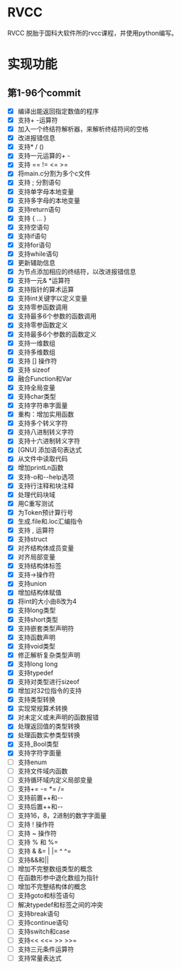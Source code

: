 # RVCC
RVCC 脱胎于国科大软件所的rvcc课程，并使用python编写。

# 实现功能

## 第1-96个commit

- [x] 编译出能返回指定数值的程序
- [x] 支持+ -运算符
- [x] 加入一个终结符解析器，来解析终结符间的空格
- [x] 改进报错信息
- [x] 支持* / ()
- [x] 支持一元运算的+ -
- [x] 支持 == != <= >=
- [x] 将main.c分割为多个c文件
- [x] 支持 ; 分割语句
- [x] 支持单字母本地变量
- [x] 支持多字母的本地变量
- [x] 支持return语句
- [x] 支持 { ... }
- [x] 支持空语句
- [x] 支持if语句
- [x] 支持for语句
- [x] 支持while语句
- [x] 更新辅助信息
- [x] 为节点添加相应的终结符，以改进报错信息
- [x] 支持一元& *运算符
- [x] 支持指针的算术运算
- [x] 支持int关键字以定义变量
- [x] 支持零参函数调用
- [x] 支持最多6个参数的函数调用
- [x] 支持零参函数定义
- [x] 支持最多6个参数的函数定义
- [x] 支持一维数组
- [x] 支持多维数组
- [x] 支持 [] 操作符
- [x] 支持 sizeof
- [x] 融合Function和Var
- [x] 支持全局变量
- [x] 支持char类型
- [x] 支持字符串字面量
- [x] 重构：增加实用函数
- [x] 支持多个转义字符
- [x] 支持八进制转义字符
- [x] 支持十六进制转义字符
- [x] [GNU] 添加语句表达式
- [x] 从文件中读取代码
- [x] 增加printLn函数
- [x] 支持-o和--help选项
- [x] 支持行注释和块注释
- [x] 处理代码块域
- [x] 用C重写测试
- [x] 为Token预计算行号
- [x] 生成.file和.loc汇编指令
- [x] 支持 , 运算符
- [x] 支持struct
- [x] 对齐结构体成员变量
- [x] 对齐局部变量
- [x] 支持结构体标签
- [x] 支持->操作符
- [x] 支持union
- [x] 增加结构体赋值
- [x] 将int的大小由8改为4
- [x] 支持long类型
- [x] 支持short类型
- [x] 支持嵌套类型声明符
- [x] 支持函数声明
- [x] 支持void类型
- [x] 修正解析复杂类型声明
- [x] 支持long long
- [x] 支持typedef
- [x] 支持对类型进行sizeof
- [x] 增加对32位指令的支持
- [x] 支持类型转换
- [x] 实现常规算术转换
- [x] 对未定义或未声明的函数报错
- [x] 处理返回值的类型转换
- [x] 处理函数实参类型转换
- [x] 支持_Bool类型
- [x] 支持字符字面量
- [ ] 支持enum
- [ ] 支持文件域内函数
- [ ] 支持循环域内定义局部变量
- [ ] 支持+= -= *= /=
- [ ] 支持前置++和--
- [ ] 支持后置++和--
- [ ] 支持16，8，2进制的数字字面量
- [ ] 支持 ! 操作符
- [ ] 支持 ~ 操作符
- [ ] 支持 % 和 %=
- [ ] 支持 &  &=  |  |=  ^  ^=
- [ ] 支持&&和||
- [ ] 增加不完整数组类型的概念
- [ ] 在函数形参中退化数组为指针
- [ ] 增加不完整结构体的概念
- [ ] 支持goto和标签语句
- [ ] 解决typedef和标签之间的冲突
- [ ] 支持break语句
- [ ] 支持continue语句
- [ ] 支持switch和case
- [ ] 支持<< <<= >> >>=
- [ ] 支持三元条件运算符
- [ ] 支持常量表达式
